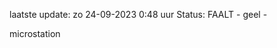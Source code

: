laatste update: 
zo 24-09-2023  0:48   uur 
Status: FAALT - geel - 
<div class="service Y">microstation</div>